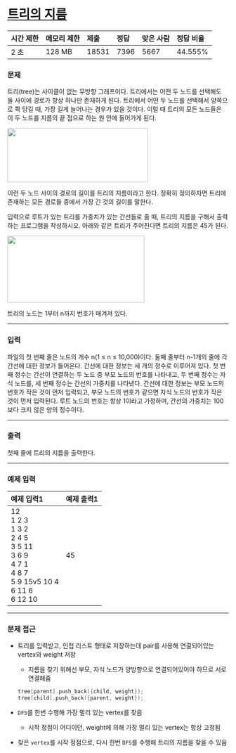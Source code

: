 # [트리의 지름](https://www.acmicpc.net/problem/1967)

<div align = center>

| 시간 제한 | 메모리 제한 | 제출  | 정답 | 맞은 사람 | 정답 비율 |
| :-------- | :---------- | :---- | :--- | :-------- | :-------- |
| 2 초      | 128 MB      | 18531 | 7396 | 5667      | 44.555%   |

</div>

### 문제

트리(tree)는 사이클이 없는 무방향 그래프이다. 트리에서는 어떤 두 노드를 선택해도 둘 사이에 경로가 항상 하나만 존재하게 된다. 트리에서 어떤 두 노드를 선택해서 양쪽으로 쫙 당길 때, 가장 길게 늘어나는 경우가 있을 것이다. 이럴 때 트리의 모든 노드들은 이 두 노드를 지름의 끝 점으로 하는 원 안에 들어가게 된다.

<img src="https://www.acmicpc.net/JudgeOnline/upload/201007/ttrrtrtr.png" width="320" height="123" />

이런 두 노드 사이의 경로의 길이를 트리의 지름이라고 한다. 정확히 정의하자면 트리에 존재하는 모든 경로들 중에서 가장 긴 것의 길이를 말한다.

입력으로 루트가 있는 트리를 가중치가 있는 간선들로 줄 때, 트리의 지름을 구해서 출력하는 프로그램을 작성하시오. 아래와 같은 트리가 주어진다면 트리의 지름은 45가 된다.

<img src="https://www.acmicpc.net/JudgeOnline/upload/201007/tttttt.png" width="312" height="152" />

트리의 노드는 1부터 n까지 번호가 매겨져 있다.

---

### 입력

파일의 첫 번째 줄은 노드의 개수 n(1 ≤ n ≤ 10,000)이다. 둘째 줄부터 n-1개의 줄에 각 간선에 대한 정보가 들어온다. 간선에 대한 정보는 세 개의 정수로 이루어져 있다. 첫 번째 정수는 간선이 연결하는 두 노드 중 부모 노드의 번호를 나타내고, 두 번째 정수는 자식 노드를, 세 번째 정수는 간선의 가중치를 나타낸다. 간선에 대한 정보는 부모 노드의 번호가 작은 것이 먼저 입력되고, 부모 노드의 번호가 같으면 자식 노드의 번호가 작은 것이 먼저 입력된다. 루트 노드의 번호는 항상 1이라고 가정하며, 간선의 가중치는 100보다 크지 않은 양의 정수이다.

---

### 출력

첫째 줄에 트리의 지름을 출력한다.

---

### 예제 입력

| 예제 입력1                                                                                                         | 예제 출력1 |
| :----------------------------------------------------------------------------------------------------------------- | :--------- |
| 12<br/>1 2 3<br/>1 3 2<br/>2 4 5<br/>3 5 11<br/>3 6 9<br/>4 7 1<br/>4 8 7<br/>5 9 15v5 10 4<br/>6 11 6<br/>6 12 10 | 45         |
---

### 문제 접근

  - 트리를 입력받고, 인접 리스트 형태로 저장하는데 pair를 사용해 연결되어있는 vertex와 weight 저장

    - 지름을 찾기 위해선 부모, 자식 노드가 양방향으로 연결되어있어야 하므로 서로 연결해줌

    ```cpp
    tree[parent].push_back({child, weight});
    tree[child].push_back({parent, weight});
    ```

  - `DFS`를 한번 수행해 가장 멀리 있는 vertex를 찾음

    - 시작 정점이 어디이던, weight에 의해 가장 멀리 있는 vertex는 항상 고정됨

  - 찾은 `vertex`를 시작 정점으로, 다시 한번 `DFS`를 수행해 트리의 지름을 찾을 수 있음